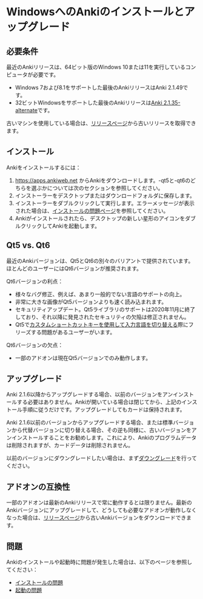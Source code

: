 # WindowsへのAnkiのインストールとアップグレード

<!-- toc -->

## 必要条件

最近のAnkiリリースは、64ビット版のWindows 10または11を実行しているコンピュータが必要です。

- Windows 7および8.1をサポートした最後のAnkiリリースはAnki 2.1.49です。
- 32ビットWindowsをサポートした最後のAnkiリリースは[Anki 2.1.35-alternate](https://github.com/ankitects/anki/releases/tag/2.1.35)です。

古いマシンを使用している場合は、[リリースページ](https://github.com/ankitects/anki/releases)から古いリリースを取得できます。

## インストール

Ankiをインストールするには：

1. <https://apps.ankiweb.net> からAnkiをダウンロードします。-qt5と-qt6のどちらを選ぶかについては次のセクションを参照してください。
2. インストーラーをデスクトップまたはダウンロードフォルダに保存します。
3. インストーラーをダブルクリックして実行します。エラーメッセージが表示された場合は、[インストールの問題ページ](https://github.com/ankitects/anki-manual/blob/main/src/platform/windows/installation-issues.md)を参照してください。
4. Ankiがインストールされたら、デスクトップの新しい星形のアイコンをダブルクリックしてAnkiを起動します。

## Qt5 vs. Qt6

最近のAnkiバージョンは、Qt5とQt6の別々のバリアントで提供されています。ほとんどのユーザーにはQt6バージョンが推奨されます。

Qt6バージョンの利点：

- 様々なバグ修正、例えば、あまり一般的でない言語のサポートの向上。
- 非常に大きな画像がQt5バージョンよりも速く読み込まれます。
- セキュリティアップデート。Qt5ライブラリのサポートは2020年11月に終了しており、それ以降に発見されたセキュリティの欠陥は修正されません。
- Qt5で[カスタムショートカットキーを使用して入力言語を切り替える](https://github.com/ankitects/anki/issues/1105)際にフリーズする問題があるユーザーがいます。

Qt6バージョンの欠点：

- 一部のアドオンは現在Qt5バージョンでのみ動作します。

## アップグレード

Anki 2.1.6以降からアップグレードする場合、以前のバージョンをアンインストールする必要はありません。Ankiが開いている場合は閉じてから、上記のインストール手順に従うだけです。アップグレードしてもカードは保持されます。

Anki 2.1.6以前のバージョンからアップグレードする場合、または標準バージョンから代替バージョンに切り替える場合、その逆も同様に、古いバージョンをアンインストールすることをお勧めします。これにより、Ankiのプログラムデータは削除されますが、カードデータは削除されません。

以前のバージョンにダウングレードしたい場合は、まず[ダウングレード](http://changes.ankiweb.net)を行ってください。

## アドオンの互換性

一部のアドオンは最新のAnkiリリースで常に動作するとは限りません。最新のAnkiバージョンにアップグレードして、どうしても必要なアドオンが動作しなくなった場合は、[リリースページ](https://github.com/ankitects/anki/releases)から古いAnkiバージョンをダウンロードできます。

## 問題

Ankiのインストールや起動時に問題が発生した場合は、以下のページを参照してください：
- [インストールの問題](https://docs.ankiweb.net/platform/windows/installation-issues.html)
- [起動の問題](https://docs.ankiweb.net/platform/windows/startup-issues.html)